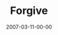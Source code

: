 ---
layout: message
category: message
series: "Kingdom"
title: "Forgive"
date: 2007-03-11-00-00
message_id: 28
audio: "http://s3.amazonaws.com/crossroads-media/messages/audio/Kingdom_04_Forgive_03-11-07_Wells.mp3"
audio-duration: "36:52"
tag: 
 - forgiveness
 - forgive
 - pain
 - flv
 - wells
 - kingdom
 - kingdom-of-god
explicit: false
---